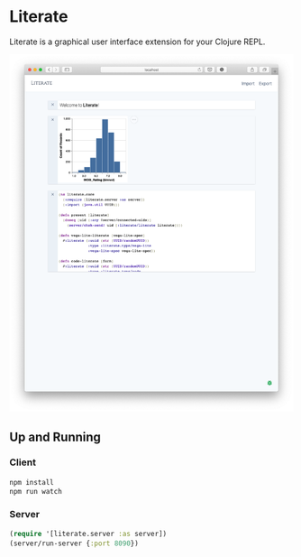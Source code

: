 # Literate

Literate is a graphical user interface extension for your Clojure REPL.
          
![Image of Yaktocat](https://github.com/pedrorgirardi/literate/raw/master/doc/Screen%20Shot%202020-04-04%20at%2012.44.44%20AM.png)

## Up and Running
### Client
```
npm install
npm run watch
```

### Server
```clojure
(require '[literate.server :as server])
(server/run-server {:port 8090})
```

